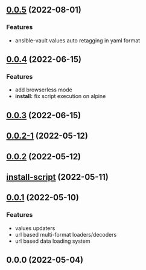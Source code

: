 
<a name="0.0.5"></a>
## [0.0.5](https://github.com/Bornholm/formidable/compare/0.0.4...0.0.5) (2022-08-01)

### Features

* ansible-vault values auto retagging in yaml format


<a name="0.0.4"></a>
## [0.0.4](https://github.com/Bornholm/formidable/compare/0.0.3...0.0.4) (2022-06-15)

### Features

* add browserless mode
* **install:** fix script execution on alpine


<a name="0.0.3"></a>
## [0.0.3](https://github.com/Bornholm/formidable/compare/0.0.2-1...0.0.3) (2022-06-15)


<a name="0.0.2-1"></a>
## [0.0.2-1](https://github.com/Bornholm/formidable/compare/0.0.2...0.0.2-1) (2022-05-12)


<a name="0.0.2"></a>
## [0.0.2](https://github.com/Bornholm/formidable/compare/install-script...0.0.2) (2022-05-12)


<a name="install-script"></a>
## [install-script](https://github.com/Bornholm/formidable/compare/0.0.1...install-script) (2022-05-11)


<a name="0.0.1"></a>
## [0.0.1](https://github.com/Bornholm/formidable/compare/0.0.0...0.0.1) (2022-05-10)

### Features

* values updaters
* url based multi-format loaders/decoders
* url based data loading system


<a name="0.0.0"></a>
## 0.0.0 (2022-05-04)

